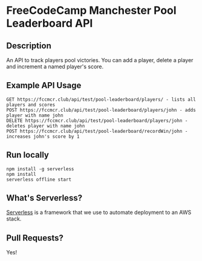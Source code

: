 # FreeCodeCamp Manchester Pool Leaderboard API

## Description
An API to track players pool victories.  You can add a player, delete a player and increment a named player's score.

## Example API Usage

```
GET https://fccmcr.club/api/test/pool-leaderboard/players/ - lists all players and scores
POST https://fccmcr.club/api/test/pool-leaderboard/players/john - adds player with name john
DELETE https://fccmcr.club/api/test/pool-leaderboard/players/john - deletes player with name john
POST https://fccmcr.club/api/test/pool-leaderboard/recordWin/john - increases john's score by 1

```

## Run locally
```
npm install -g serverless
npm install
serverless offline start 
```

## What's Serverless?
[Serverless](https://serverless.com) is a framework that we use to automate deployment to an AWS stack.

## Pull Requests?
Yes!
